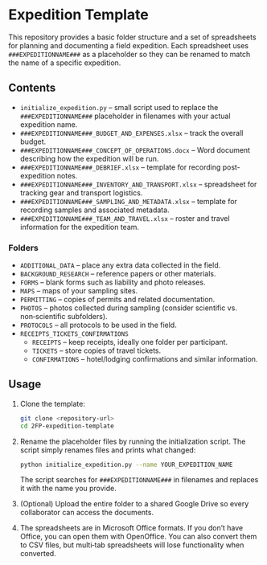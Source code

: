 # Expedition Template

This repository provides a basic folder structure and a set of spreadsheets for planning and documenting a field expedition. Each spreadsheet uses `###EXPEDITIONNAME###` as a placeholder so they can be renamed to match the name of a specific expedition.

## Contents

- `initialize_expedition.py` – small script used to replace the `###EXPEDITIONNAME###` placeholder in filenames with your actual expedition name.
- `###EXPEDITIONNAME###_BUDGET_AND_EXPENSES.xlsx` – track the overall budget.
- `###EXPEDITIONNAME###_CONCEPT_OF_OPERATIONS.docx` – Word document describing how the expedition will be run.
- `###EXPEDITIONNAME###_DEBRIEF.xlsx` – template for recording post-expedition notes.
- `###EXPEDITIONNAME###_INVENTORY_AND_TRANSPORT.xlsx` – spreadsheet for tracking gear and transport logistics.
- `###EXPEDITIONNAME###_SAMPLING_AND_METADATA.xlsx` – template for recording samples and associated metadata.
- `###EXPEDITIONNAME###_TEAM_AND_TRAVEL.xlsx` – roster and travel information for the expedition team.

### Folders

- `ADDITIONAL_DATA` – place any extra data collected in the field.
- `BACKGROUND_RESEARCH` – reference papers or other materials.
- `FORMS` – blank forms such as liability and photo releases.
- `MAPS` – maps of your sampling sites.
- `PERMITTING` – copies of permits and related documentation.
- `PHOTOS` – photos collected during sampling (consider scientific vs. non‑scientific subfolders).
- `PROTOCOLS` – all protocols to be used in the field.
- `RECEIPTS_TICKETS_CONFIRMATIONS`
  - `RECEIPTS` – keep receipts, ideally one folder per participant.
  - `TICKETS` – store copies of travel tickets.
  - `CONFIRMATIONS` – hotel/lodging confirmations and similar information.

## Usage

1. Clone the template:

   ```bash
   git clone <repository-url>
   cd 2FP-expedition-template
   ```

2. Rename the placeholder files by running the initialization script. The script simply renames files and prints what changed:

   ```bash
   python initialize_expedition.py --name YOUR_EXPEDITION_NAME
   ```

   The script searches for `###EXPEDITIONNAME###` in filenames and replaces it with the name you provide.

3. (Optional) Upload the entire folder to a shared Google Drive so every collaborator can access the documents.

4. The spreadsheets are in Microsoft Office formats. If you don’t have Office, you can open them with OpenOffice. You can also convert them to CSV files, but multi‑tab spreadsheets will lose functionality when converted.


